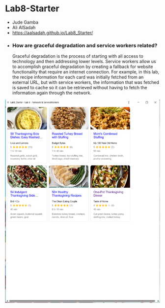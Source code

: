 # Lab8-Starter
* Jude Gamba
* Ali AlSadah
* https://aalsadah.github.io/Lab8_Starter/
* ### How are graceful degradation and service workers related?
  Graceful degradation is the process of starting with all access to technology and then addressing lower levels. Service workers allow us to accomplish graceful degradation by creating a fallback for website functionality that require an internet connection. For example, in this lab, the recipe information for each card was initially fetched from an external URL, but with service workers, the information that was fetched is saved to cache so it can be retrieved without having to fetch the information again through the network.

![picture of web app](pwa.png)